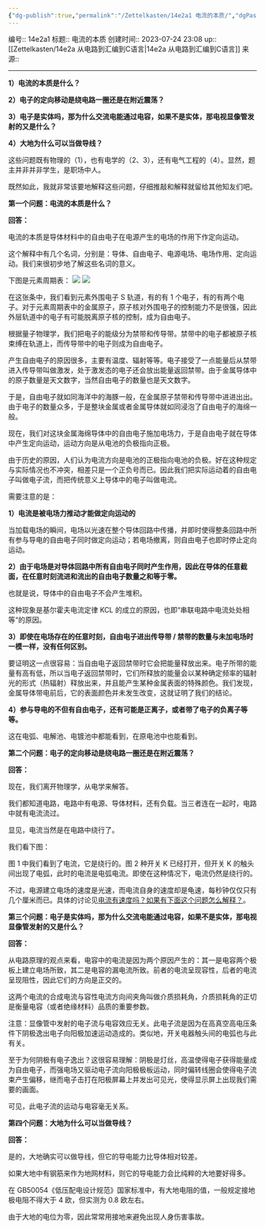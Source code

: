 ```yaml
---
{"dg-publish":true,"permalink":"/Zettelkasten/14e2a1 电流的本质/","dgPassFrontmatter":true}
---
```


编号:: 14e2a1
标题:: 电流的本质
创建时间:: 2023-07-24 23:08
up:: [[Zettelkasten/14e2a 从电路到汇编到C语言\|14e2a 从电路到汇编到C语言]]
来源:: 

---
**1）电流的本质是什么？**

**2）电子的定向移动是绕电路一圈还是在附近震荡？**

**3）电子是实体吗，那为什么交流电能通过电容，如果不是实体，那电视显像管发射的又是什么？**

**4）大地为什么可以当做导线？**

这些问题既有物理的（1），也有电学的（2、3），还有电气工程的（4）。显然，题主并非并非学生，是职场中人。

既然如此，我就非常该要地解释这些问题，仔细推敲和解释就留给其他知友们吧。


**第一个问题：电流的本质是什么？**

**回答：**

电流的本质是导体材料中的自由电子在电源产生的电场的作用下作定向运动。

这个解释中有几个名词，分别是：导体、自由电子、电源电场、电场作用、定向运动。我们来很初步地了解这些名词的意义。

下图是元素周期表：
![](https://secure2.wostatic.cn/static/aVtiQDyJvEHQmAv77XAsFa/d902b5d679225cd11bb2c447bb7f4095.jpeg?auth_key=1648217147-sGbMEp3pJ9zxGhpYLtfB3s-0-34e26187f37bcfdf67d592bfdc21806d)
![](https://secure2.wostatic.cn/static/aVtiQDyJvEHQmAv77XAsFa/d902b5d679225cd11bb2c447bb7f4095.jpeg)

在这张条中，我们看到元素外围电子 S 轨道，有的有 1 个电子，有的有两个电子。对于元素周期表中的金属原子，原子核对外围电子的控制能力不是很强，因此外层轨道中的电子有可能脱离原子核的控制，成为自由电子。

根据量子物理学，我们把电子的能级分为禁带和传导带。禁带中的电子都被原子核束缚在轨道上，而传导带中的电子则成为自由电子。

产生自由电子的原因很多，主要有温度、辐射等等。电子接受了一点能量后从禁带进入传导带叫做激发，处于激发态的电子还会放出能量返回禁带。由于金属导体中的原子数量是天文数字，当然自由电子的数量也是天文数字。

于是，自由电子就如同海洋中的海豚一般，在金属原子禁带和传导带中进进出出。由于电子的数量众多，于是整块金属或者金属导体就如同浸泡了自由电子的海绵一般。

现在，我们对这块金属海绵导体中的自由电子施加电场力，于是自由电子就在导体中产生定向运动，运动方向是从电池的负极指向正极。

由于历史的原因，人们认为电流方向是电池的正极指向电池的负极。好在这种规定与实际情况也不冲突，相差只是一个正负号而已。因此我们把实际运动着的自由电子叫做电子流，而把传统意义上导体中的电子叫做电流。

需要注意的是：

**1）电流是被电场力推动才能做定向运动的**

当加载电场的瞬间，电场以光速在整个导体回路中传播，并即时使得整条回路中所有参与导电的自由电子同时做定向运动；若电场撤离，则自由电子也即时停止定向运动。

**2）由于电场是对导体回路中所有自由电子同时产生作用，因此在导体的任意截面，在任意时刻流进和流出的自由电子数量之和等于零。**

也就是说，导体中的自由电子不会产生堆积。

这种现象是基尔霍夫电流定律 KCL 的成立的原因，也即“串联电路中电流处处相等“的原因。

**3）即使在电场存在的任意时刻，自由电子进出传导带 / 禁带的数量与未加电场时一模一样，没有任何区别。**

要证明这一点很容易：当自由电子返回禁带时它会把能量释放出来。电子所带的能量有高有低，所以当电子返回禁带时，它们所释放的能量会以某种确定频率的辐射光的形式（热辐射）释放出来，并且能产生某种金属表面的特殊颜色。我们发现，金属导体带电前后，它的表面颜色并未发生改变，这就证明了我们的结论。

**4）参与导电的不但有自由电子，还有可能是正离子，或者带了电子的负离子等等。**

这在电弧、电解池、电镀池中都能看到，在原电池中也能看到。

**第二个问题：电子的定向移动是绕电路一圈还是在附近震荡？**

**回答：**

现在，我们离开物理学，从电学来解答。

我们都知道电路，电路中有电源、导体材料，还有负载。当三者连在一起时，电路中就有电流流过。

显见，电流当然是在电路中绕行了。

我们看下图：

图 1 中我们看到了电流，它是绕行的。图 2 种开关 K 已经打开，但开关 K 的触头间出现了电弧，此时的电流是电弧电流。即使在这种情况下，电流仍然是绕行的。

不过，电源建立电场的速度是光速，而电流自身的速度却是龟速，每秒钟仅仅只有几个厘米而已。具体的讨论见[电流有速度吗？如果有下面这个问题怎么解释？](https://www.zhihu.com/question/53267826)。

**第三个问题：电子是实体吗，那为什么交流电能通过电容，如果不是实体，那电视显像管发射的又是什么？**

**回答：**

从电路原理的观点来看，电容中的电流是因为两个原因产生的：其一是电容两个极板上建立电场所致，其二是电容的漏电流所致。前者的电流呈现容性，后者的电流呈现阻性，因此它们的方向是正交的。

这两个电流的合成电流与容性电流方向间夹角叫做介质损耗角，介质损耗角的正切是衡量电容（或者绝缘材料）品质的重要参数。

注意：显像管中发射的电子流与电容效应无关。此电子流是因为在高真空高电压条件下阴极逸出电子向阳极加速运动造成的。类似地，开关电器触头间的电弧也与此有关。

至于为何阴极有电子逸出？这很容易理解：阴极是灯丝，高温使得电子获得能量成为自由电子，而强电场又驱动电子流向阳极极板运动，同时偏转线圈会使得电子流束产生偏移，继而电子击打在阳极屏幕上并发出可见光，使得显示屏上出现我们需要的画面。

可见，此电子流的运动与电容毫无关系。

**第四个问题：大地为什么可以当做导线？**

**回答：**

是的，大地确实可以做导线，但它的导电能力比导体相对较差。

如果大地中有钢筋来作为地网材料，则它的导电能力会比纯粹的大地要好得多。

在 GB50054《低压配电设计规范》国家标准中，有大地电阻的值，一般规定接地极电阻不得大于 4 欧，但实测为 0.8 欧左右。

由于大地的电位为零，因此常常用接地来避免出现人身伤害事故。